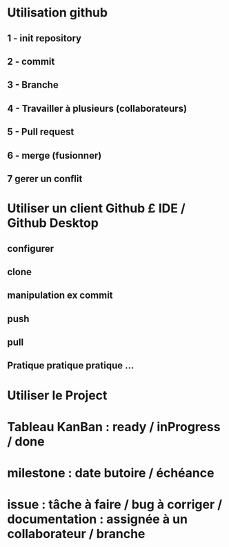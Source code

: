 # Utilisation github
## 1 - init repository
## 2 - commit 
## 3 - Branche 
## 4 - Travailler à plusieurs (collaborateurs)
## 5 - Pull request 
## 6 - merge (fusionner)
## 7 gerer un conflit

# Utiliser un client Github £ IDE / Github Desktop
## configurer
## clone
## manipulation ex commit 
## push
## pull

## Pratique pratique pratique  ... 

# Utiliser le Project
# Tableau KanBan : ready / inProgress / done
# milestone : date butoire / échéance
# issue : tâche à faire / bug à corriger / documentation  : assignée à un collaborateur / branche
